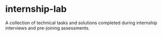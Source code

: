 # internship-lab
A collection of technical tasks and solutions completed during internship interviews and pre-joining assessments.
